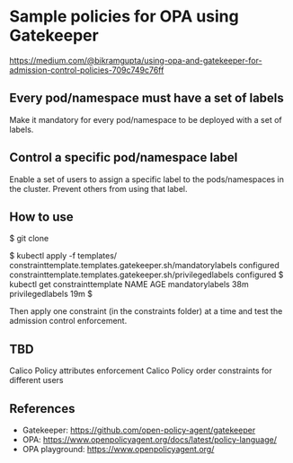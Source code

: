 # Sample policies for OPA using Gatekeeper

https://medium.com/@bikramgupta/using-opa-and-gatekeeper-for-admission-control-policies-709c749c76ff

## Every pod/namespace must have a set of labels

Make it mandatory for every pod/namespace to be deployed with a set of labels. 

## Control a specific pod/namespace label

Enable a set of users to assign a specific label to the pods/namespaces in the cluster. Prevent others from using that label.

## How to use

$ git clone <repo>

$ kubectl apply -f  templates/
constrainttemplate.templates.gatekeeper.sh/mandatorylabels configured
constrainttemplate.templates.gatekeeper.sh/privilegedlabels configured
$ kubectl get constrainttemplate
NAME               AGE
mandatorylabels    38m
privilegedlabels   19m
$ 

Then apply one constraint (in the constraints folder) at a time and test the admission control enforcement.


## TBD

Calico Policy attributes enforcement
Calico Policy order constraints for different users

 
## References
- Gatekeeper: https://github.com/open-policy-agent/gatekeeper
- OPA: https://www.openpolicyagent.org/docs/latest/policy-language/
- OPA playground: https://www.openpolicyagent.org/
 
